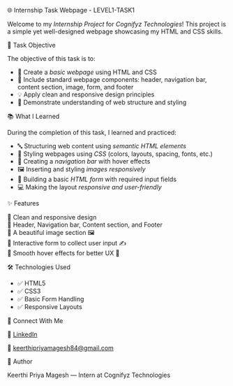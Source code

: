  🌐 Internship Task Webpage - LEVEL1-TASK1

Welcome to my *Internship Project* for *Cognifyz Technologies*! This project is a simple yet well-designed webpage showcasing my HTML and CSS skills.

🎯 Task Objective

The objective of this task is to:

- 🧱 Create a *basic webpage* using HTML and CSS  
- 📄 Include standard webpage components: header, navigation bar, content section, image, form, and footer  
- 💡 Apply clean and responsive design principles  
- 🔗 Demonstrate understanding of web structure and styling  

 📚 What I Learned

During the completion of this task, I learned and practiced:

- 🔤 Structuring web content using *semantic HTML elements*  
- 🎨 Styling webpages using *CSS* (colors, layouts, spacing, fonts, etc.)  
- 🧭 Creating a *navigation bar* with hover effects  
- 🖼 Inserting and styling *images responsively*  
- 📝 Building a basic *HTML form* with required input fields  
- 💻 Making the layout *responsive and user-friendly*


✨ Features

🔹 Clean and responsive design  
🔹 Header, Navigation bar, Content section, and Footer  
🔹 A beautiful image section 🖼  
🔹 Interactive form to collect user input ✍  
🔹 Smooth hover effects for better UX 🎨  

🛠 Technologies Used

- ✅ HTML5  
- ✅ CSS3  
- ✅ Basic Form Handling  
- ✅ Responsive Layouts  


📩 Connect With Me

   🔗 [LinkedIn](https://www.linkedin.com/in/keerthi-priya-235633326?utm_source=share&utm_campaign=share_via&utm_content=profile&utm_medium=android_app)

   📧 keerthipriyamagesh84@gmail.com

🧠 Author

Keerthi Priya Magesh — Intern at Cognifyz Technologies 

